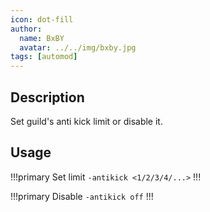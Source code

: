 ```yaml
---
icon: dot-fill
author:
  name: BxBY
  avatar: ../../img/bxby.jpg
tags: [automod]
---
```


## Description
Set guild's anti kick limit or disable it.

## Usage
!!!primary Set limit
`-antikick <1/2/3/4/...>`
!!!

!!!primary Disable
`-antikick off`
!!!